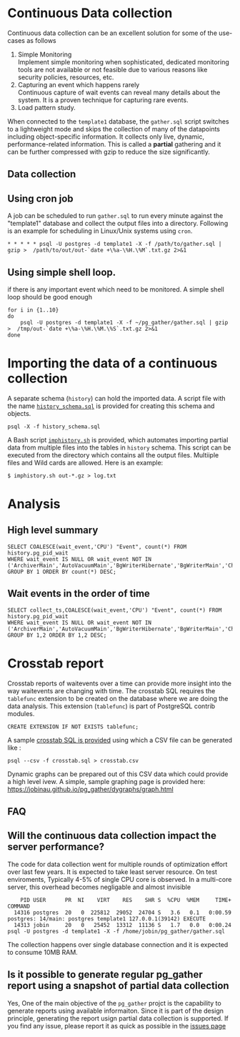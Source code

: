 # Continuous Data collection

Continuous data collection can be an excellent solution for some of the use-cases as follows

1. Simple Monitoring  
Implement simple monitoring when sophisticated, dedicated monitoring tools are not available or not feasible due to various reasons like security policies, resources, etc.
2. Capturing an event which happens rarely  
Continuous capture of wait events can reveal many details about the system. It is a proven technique for capturing rare events.
3. Load pattern study.  
   

When connected to the `template1` database, the `gather.sql` script switches to a lightweight mode and skips the collection of many of the datapoints including object-specific information. It collects only live, dynamic, performance-related information. This is called a **partial** gathering and it can be further compressed with gzip to reduce the size significantly.

## Data collection

## Using cron job
A job can be scheduled to run `gather.sql` to run every minute against the "template1" database and collect the output files into a directory.
Following is an example for scheduling in Linux/Unix systems using `cron`.
```
* * * * * psql -U postgres -d template1 -X -f /path/to/gather.sql | gzip >  /path/to/out/out-`date +\%a-\%H.\%M`.txt.gz 2>&1
```


## Using simple shell loop. 
if there is any important event which need to be monitored. A simple shell loop should be good enough
```
for i in {1..10}
do 
    psql -U postgres -d template1 -X -f ~/pg_gather/gather.sql | gzip >  /tmp/out-`date +\%a-\%H.\%M.\%S`.txt.gz 2>&1
done 
```

# Importing the data of a continuous collection

A separate schema (`history`) can hold the imported data.
A script file with the name [`history_schema.sql`](../history_schema.sql) is provided for creating this schema and objects.
```
psql -X -f history_schema.sql
```
A Bash script [`imphistory.sh`](../imphistory.sh) is provided, which automates importing partial data from multiple files into the tables in `history` schema. This script can be executed from the directory which contains all the output files. Multiiple files and Wild cards are allowed. Here is an example:
```
$ imphistory.sh out-*.gz > log.txt
```

# Analysis 

## High level summary

```
SELECT COALESCE(wait_event,'CPU') "Event", count(*) FROM history.pg_pid_wait
WHERE wait_event IS NULL OR wait_event NOT IN ('ArchiverMain','AutoVacuumMain','BgWriterHibernate','BgWriterMain','CheckpointerMain','LogicalApplyMain','LogicalLauncherMain','RecoveryWalStream','SysLoggerMain','WalReceiverMain','WalSenderMain','WalWriterMain','CheckpointWriteDelay','PgSleep','VacuumDelay')
GROUP BY 1 ORDER BY count(*) DESC;
```

## Wait events in the order of time

```
SELECT collect_ts,COALESCE(wait_event,'CPU') "Event", count(*) FROM history.pg_pid_wait
WHERE wait_event IS NULL OR wait_event NOT IN ('ArchiverMain','AutoVacuumMain','BgWriterHibernate','BgWriterMain','CheckpointerMain','LogicalApplyMain','LogicalLauncherMain','RecoveryWalStream','SysLoggerMain','WalReceiverMain','WalSenderMain','WalWriterMain','CheckpointWriteDelay','PgSleep','VacuumDelay')
GROUP BY 1,2 ORDER BY 1,2 DESC;
```

# Crosstab report
Crosstab reports of waitevents over a time can provide more insight into the way waitevents are changing with time.
The crosstab SQL requires the `tablefunc` extension to be created on the database where we are doing the data analysis. This extension (`tablefunc`) is part of PostgreSQL contrib modules.
```
CREATE EXTENSION IF NOT EXISTS tablefunc;
```
A sample [crosstab SQL is provided](crosstab.sql) using which a CSV file can be generated like : 
```
psql --csv -f crosstab.sql > crosstab.csv
```  
Dynamic graphs can be prepared out of this CSV data which could provide a high level ivew. A simple, sample graphing page is provided here: https://jobinau.github.io/pg_gather/dygraphs/graph.html

## FAQ
## Will the continuous data collection impact the server performance?
The code for data collection went for multiple rounds of optimization effort over last few years. It is expected to take least server resource.
On test enviroments, Typically 4-5% of single CPU core is observed. 
In a multi-core server, this overhead becomes negligable and almost invisible
```
    PID USER      PR  NI    VIRT    RES    SHR S  %CPU  %MEM     TIME+ COMMAND   
  14316 postgres  20   0  225812  29052  24704 S   3.6   0.1   0:00.59 postgres: 14/main: postgres template1 127.0.0.1(39142) EXECUTE
  14313 jobin     20   0   25452  13312  11136 S   1.7   0.0   0:00.24 psql -U postgres -d template1 -X -f /home/jobin/pg_gather/gather.sql
```
The collection happens over single database connection and it is expected to consume 10MB RAM.
## Is it possible to generate regular pg_gather report using a snapshot of partial data collection  
Yes, One of the main objective of the `pg_gather` projct is the capability to generate reports using available informaiton. Since it is part of the design principle, generating the report usign partial data collection is supported.
If you find any issue, please report it as quick as possible in the [issues page](https://github.com/jobinau/pg_gather/issues)
